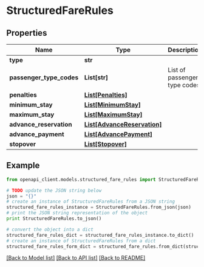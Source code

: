 # StructuredFareRules


## Properties
Name | Type | Description | Notes
------------ | ------------- | ------------- | -------------
**type** | **str** |  | [optional] 
**passenger_type_codes** | **List[str]** | List of passenger type codes | [optional] 
**penalties** | [**List[Penalties]**](Penalties.md) |  | [optional] 
**minimum_stay** | [**List[MinimumStay]**](MinimumStay.md) |  | [optional] 
**maximum_stay** | [**List[MaximumStay]**](MaximumStay.md) |  | [optional] 
**advance_reservation** | [**List[AdvanceReservation]**](AdvanceReservation.md) |  | [optional] 
**advance_payment** | [**List[AdvancePayment]**](AdvancePayment.md) |  | [optional] 
**stopover** | [**List[Stopover]**](Stopover.md) |  | [optional] 

## Example

```python
from openapi_client.models.structured_fare_rules import StructuredFareRules

# TODO update the JSON string below
json = "{}"
# create an instance of StructuredFareRules from a JSON string
structured_fare_rules_instance = StructuredFareRules.from_json(json)
# print the JSON string representation of the object
print StructuredFareRules.to_json()

# convert the object into a dict
structured_fare_rules_dict = structured_fare_rules_instance.to_dict()
# create an instance of StructuredFareRules from a dict
structured_fare_rules_form_dict = structured_fare_rules.from_dict(structured_fare_rules_dict)
```
[[Back to Model list]](../README.md#documentation-for-models) [[Back to API list]](../README.md#documentation-for-api-endpoints) [[Back to README]](../README.md)


